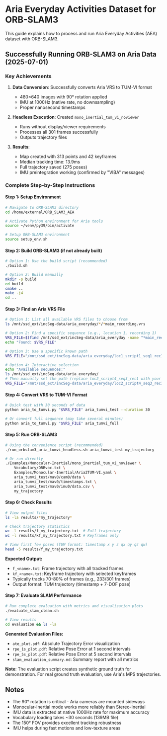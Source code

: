 # Aria Everyday Activities Dataset for ORB-SLAM3

This guide explains how to process and run Aria Everyday Activities (AEA) dataset with ORB-SLAM3.

## Successfully Running ORB-SLAM3 on Aria Data (2025-07-01)

### Key Achievements
1. **Data Conversion**: Successfully converts Aria VRS to TUM-VI format
   - 480×640 images with 90° rotation applied
   - IMU at 1000Hz (native rate, no downsampling)
   - Proper nanosecond timestamps

2. **Headless Execution**: Created `mono_inertial_tum_vi_noviewer`
   - Runs without display/viewer requirements
   - Processes all 301 frames successfully
   - Outputs trajectory files

3. **Results**:
   - Map created with 313 points and 42 keyframes
   - Median tracking time: 13.9ms
   - Full trajectory saved (275 poses)
   - IMU preintegration working (confirmed by "VIBA" messages)

### Complete Step-by-Step Instructions

#### Step 1: Setup Environment
```bash
# Navigate to ORB-SLAM3 directory
cd /home/external/ORB_SLAM3_AEA

# Activate Python environment for Aria tools
source ~/venv/py39/bin/activate

# Setup ORB-SLAM3 environment
source setup_env.sh
```

#### Step 2: Build ORB-SLAM3 (if not already built)
```bash
# Option 1: Use the build script (recommended)
./build.sh

# Option 2: Build manually
mkdir -p build
cd build
cmake ..
make -j4
cd ..
```

#### Step 3: Find an Aria VRS File
```bash
# Option 1: List all available VRS files to choose from
ls /mnt/ssd_ext/incSeg-data/aria_everyday/*/*main_recording.vrs

# Option 2: Find a specific sequence (e.g., location 1, recording 1)
VRS_FILE=$(find /mnt/ssd_ext/incSeg-data/aria_everyday -name "*main_recording.vrs" | grep "loc1_script1_seq1_rec1" | head -1)
echo "Found: $VRS_FILE"

# Option 3: Use a specific known path
VRS_FILE="/mnt/ssd_ext/incSeg-data/aria_everyday/loc1_script1_seq1_rec1/AriaEverydayActivities_1.0.0_loc1_script1_seq1_rec1_main_recording.vrs"

# Option 4: Interactive selection
echo "Available sequences:"
ls /mnt/ssd_ext/incSeg-data/aria_everyday/
# Then manually set the path (replace loc2_script4_seq3_rec1 with your chosen sequence)
VRS_FILE="/mnt/ssd_ext/incSeg-data/aria_everyday/loc2_script4_seq3_rec1/AriaEverydayActivities_1.0.0_loc2_script4_seq3_rec1_main_recording.vrs"
```

#### Step 4: Convert VRS to TUM-VI Format
```bash
# Quick test with 30 seconds of data
python aria_to_tumvi.py "$VRS_FILE" aria_tumvi_test --duration 30

# Or convert full sequence (may take several minutes)
python aria_to_tumvi.py "$VRS_FILE" aria_tumvi_full
```

#### Step 5: Run ORB-SLAM3
```bash
# Using the convenience script (recommended)
./run_orbslam3_aria_tumvi_headless.sh aria_tumvi_test my_trajectory

# Or run directly
./Examples/Monocular-Inertial/mono_inertial_tum_vi_noviewer \
    Vocabulary/ORBvoc.txt \
    Examples/Monocular-Inertial/Aria2TUM-VI.yaml \
    aria_tumvi_test/mav0/cam0/data \
    aria_tumvi_test/mav0/timestamps.txt \
    aria_tumvi_test/mav0/imu0/data.csv \
    my_trajectory
```

#### Step 6: Check Results
```bash
# View output files
ls -la results/*my_trajectory*

# Check trajectory statistics
wc -l results/f_my_trajectory.txt  # Full trajectory
wc -l results/kf_my_trajectory.txt # Keyframes only

# View first few poses (TUM format: timestamp x y z qx qy qz qw)
head -5 results/f_my_trajectory.txt
```

**Expected Output:**
- `f_<name>.txt`: Frame trajectory with all tracked frames
- `kf_<name>.txt`: Keyframe trajectory with selected keyframes
- Typically tracks 70-80% of frames (e.g., 233/301 frames)
- Output format: TUM trajectory (timestamp + 7-DOF pose)

#### Step 7: Evaluate SLAM Performance
```bash
# Run complete evaluation with metrics and visualization plots
./evaluate_slam_clean.sh

# View results
cd evaluation && ls -la
```

**Generated Evaluation Files:**
- `ate_plot.pdf`: Absolute Trajectory Error visualization
- `rpe_1s_plot.pdf`: Relative Pose Error at 1 second intervals
- `rpe_5s_plot.pdf`: Relative Pose Error at 5 second intervals
- `slam_evaluation_summary.md`: Summary report with all metrics

**Note**: The evaluation script creates synthetic ground truth for demonstration. For real ground truth evaluation, use Aria's MPS trajectories.

## Notes

- The 90° rotation is critical - Aria cameras are mounted sideways
- Monocular-Inertial mode works more reliably than Stereo-Inertial
- IMU data is extracted at native 1000Hz rate for maximum accuracy
- Vocabulary loading takes ~30 seconds (139MB file)
- The 150° FOV provides excellent tracking robustness
- IMU helps during fast motions and low-texture areas